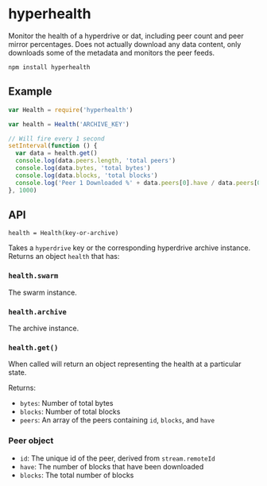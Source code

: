 # hyperhealth

Monitor the health of a hyperdrive or dat, including peer count and peer mirror percentages. Does not actually download any data content, only downloads some of the metadata and monitors the peer feeds.

```
npm install hyperhealth
```

## Example

```js
var Health = require('hyperhealth')

var health = Health('ARCHIVE_KEY')

// Will fire every 1 second
setInterval(function () {
  var data = health.get()
  console.log(data.peers.length, 'total peers')
  console.log(data.bytes, 'total bytes')
  console.log(data.blocks, 'total blocks')
  console.log('Peer 1 Downloaded %' + data.peers[0].have / data.peers[0].blocks)
}, 1000)
```

## API

```health = Health(key-or-archive)```

Takes a `hyperdrive` key or the corresponding hyperdrive archive instance.
Returns an object `health` that has:

### `health.swarm`

The swarm instance.

### `health.archive`

The archive instance. 

### `health.get()`

When called will return an object representing the health at a particular
state.

Returns:

* ```bytes```: Number of total bytes
* ```blocks```: Number of total blocks
* ```peers```: An array of the peers containing `id`, `blocks`, and `have`

### Peer object

* `id`: The unique id of the peer, derived from `stream.remoteId`
* `have`: The number of blocks that have been downloaded
* `blocks`: The total number of blocks
